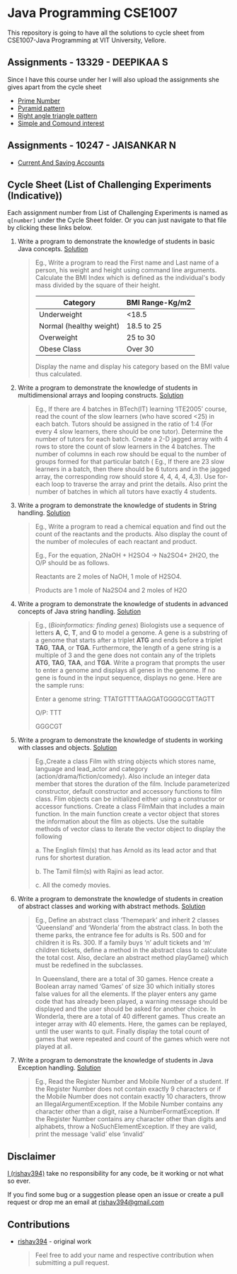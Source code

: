 # Java Programming CSE1007

This repository is going to have all the solutions to cycle sheet from CSE1007-Java Programming at VIT University, Vellore.

## Assignments - 13329 - DEEPIKAA S

Since I have this course under her I will also upload the assignments she gives apart from the cycle sheet

*  [Prime Number]()
*  [Pyramid pattern]()
*  [Right angle triangle pattern]()
*  [Simple and Comound interest]()

## Assignments - 10247 - JAISANKAR N

* [Current And Saving Accounts]()


## Cycle Sheet (List of Challenging Experiments (Indicative))

Each assignment number from List of Challenging Experiments is named as `q[number]` under the Cycle Sheet folder. Or you can just navigate to that file by clicking these links below.

1. Write a program to demonstrate the knowledge of students in basic Java concepts. [Solution]()

    >Eg., Write a program to read the First name and Last name of a person, his weight and height using command line arguments. Calculate the BMI Index which is defined as the individual's body mass divided by the square of their height.
    >
    >| Category | BMI Range-Kg/m2 |
    >|------------------------------- |----------------------- |
    >| Underweight | <18.5 |
    >| Normal (healthy weight) | 18.5 to 25 |
    >| Overweight | 25 to 30 |
    >| Obese Class | Over 30 |
    >
    >Display the name and display his category based on the BMI value thus calculated.

  
2. Write a program to demonstrate the knowledge of students in multidimensional arrays and looping constructs. [Solution]()

    > Eg., If there are 4 batches in BTech(IT) learning ‘ITE2005’ course, read the count of the slow learners (who have scored <25) in each batch. Tutors should be assigned in the ratio of 1:4 (For every 4 slow learners, there should be one tutor). Determine the number of tutors for each batch. Create a 2-D jagged array with 4 rows to store the count of slow learners in the 4 batches. The number of columns in each row should be equal to the number of groups formed for that particular batch ( Eg., If there are 23 slow learners in a batch, then there should be 6 tutors and in the jagged array, the corresponding row should store 4, 4, 4, 4, 4,3). Use for-each loop to traverse the array and print the details. Also print the number of batches in which all tutors have exactly 4 students.

3. Write a program to demonstrate the knowledge of students in String handling. [Solution]()

    > Eg., Write a program to read a chemical equation and find out the
    > count of the reactants and the products. Also display the count of the
    > number of molecules of each reactant and product.
    > 
    > Eg., For the equation, 2NaOH + H2SO4 -> Na2SO4+ 2H2O,  the O/P  should
    > be as follows.
    > 
    > Reactants are 2 moles of NaOH,  1 mole of H2SO4.
    > 
    > Products are 1 mole of Na2SO4 and 2 moles of H2O

4. Write a program to demonstrate the knowledge of students in advanced concepts of Java string handling. [Solution]()

    > Eg., (_Bioinformatics: finding genes_) Biologists use a sequence of
    > letters **A**, **C**, **T**, and **G** to model a genome. A gene is a
    > substring of a genome that starts after a triplet **ATG** and ends
    > before a triplet **TAG**, **TAA**, or **TGA**. Furthermore, the length
    > of a gene string is a multiple of 3 and the gene does not contain any
    > of the triplets **ATG**, **TAG**, **TAA**, and **TGA**. Write a
    > program that prompts the user to enter a genome and displays all genes
    > in the genome. If no gene is found in the input sequence, displays no
    > gene. Here are the sample runs:
    > 
    > Enter a genome string: TTATGTTTTAAGGATGGGGCGTTAGTT
    > 
    > O/P:  TTT
    > 
    > GGGCGT

5. Write a program to demonstrate the knowledge of students in working with classes and objects. [Solution]()

    > Eg.,Create a class Film with string objects which stores name,
    > language and lead_actor and category (action/drama/fiction/comedy).
    > Also include an integer data member that stores the duration of the
    > film. Include parameterized constructor, default constructor and
    > accessory functions to film class. Flim objects can be initialized
    > either using a constructor or accessor functions. Create a class
    > FilmMain that includes a main function. In the main function create a
    > vector object that stores the information about the film as objects.
    > Use the suitable methods of vector class to iterate the vector object
    > to display the following
    > 
    > a. The English film(s) that has Arnold
    > as its lead actor and that runs for shortest duration.
    > 
    > b. The Tamil film(s) with Rajini as
    > lead actor.
    > 
    > c. All the comedy movies.

6. Write a program to demonstrate the knowledge of students in creation of abstract classes and working with abstract methods. [Solution]()

    > Eg., Define an abstract class ‘Themepark’ and inherit 2 classes
    > ‘Queensland’ and ‘Wonderla’ from the abstract class. In both the theme
    > parks, the entrance fee for adults is Rs. 500 and for children it is
    > Rs. 300. If a family buys ‘n’ adult tickets and ‘m’ children tickets,
    > define a method in the abstract class to calculate the total cost.
    > Also, declare an abstract method playGame() which must be redefined in
    > the subclasses.
    > 
    > In Queensland, there are a total of 30 games. Hence create a Boolean
    > array named ‘Games’ of size 30 which initially stores false values for
    > all the elements. If the player enters any game code that has already
    > been played, a warning message should be displayed and the user should
    > be asked for another choice.  In Wonderla, there are a total of 40
    > different games. Thus create an integer array with 40 elements. Here,
    > the games can be replayed, until the user wants to quit. Finally
    > display the total count of games that were repeated and count of the
    > games which were not played at all.

7. Write a program to demonstrate the knowledge of students in Java Exception handling. [Solution]()

    > Eg., Read the Register Number and Mobile Number of a student. If the
    > Register Number does not contain exactly 9 characters or if the Mobile
    > Number does not contain exactly 10 characters, throw an
    > IllegalArgumentException.  If the Mobile Number contains any character
    > other than a digit, raise a NumberFormatException. If the Register
    > Number contains any character other than digits and alphabets, throw a
    > NoSuchElementException. If they are valid, print the message ‘valid’
    > else ‘invalid’


## Disclaimer
[I (rishav394)](https://github.com/rishav394/) take no responsibility for any code, be it working or not what so ever.

If you find some bug or a suggestion please open an issue or create a pull request or drop me an email at rishav394@gmail.com

## Contributions

* [rishav394](https://github.com/rishav394/) - original work

    > Feel free to add your name and respective contribution when submitting a pull request.